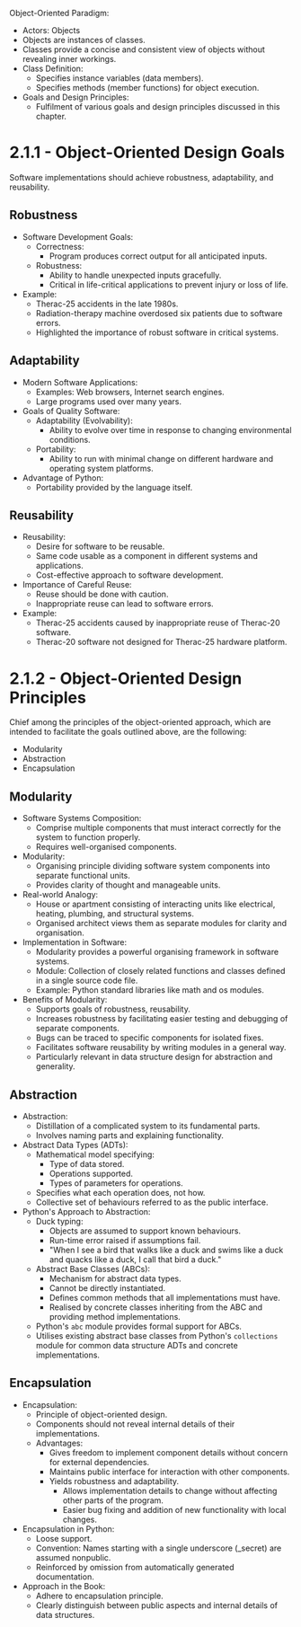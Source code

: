 Object-Oriented Paradigm:
  - Actors: Objects
  - Objects are instances of classes.
  - Classes provide a concise and consistent view of objects without revealing inner workings.
  - Class Definition:
    - Specifies instance variables (data members).
    - Specifies methods (member functions) for object execution.
  - Goals and Design Principles:
    - Fulfilment of various goals and design principles discussed in this chapter.

# 2.1.1 - Object-Oriented Design Goals
Software implementations should achieve robustness, adaptability, and reusability.
## Robustness
- Software Development Goals:
  - Correctness:
    - Program produces correct output for all anticipated inputs.
  - Robustness:
    - Ability to handle unexpected inputs gracefully.
    - Critical in life-critical applications to prevent injury or loss of life.
- Example:
  - Therac-25 accidents in the late 1980s.
  - Radiation-therapy machine overdosed six patients due to software errors.
  - Highlighted the importance of robust software in critical systems.
## Adaptability
- Modern Software Applications:
  - Examples: Web browsers, Internet search engines.
  - Large programs used over many years.
- Goals of Quality Software:
  - Adaptability (Evolvability):
    - Ability to evolve over time in response to changing environmental conditions.
  - Portability:
    - Ability to run with minimal change on different hardware and operating system platforms.
- Advantage of Python:
  - Portability provided by the language itself.
## Reusability
- Reusability:
  - Desire for software to be reusable.
  - Same code usable as a component in different systems and applications.
  - Cost-effective approach to software development.
- Importance of Careful Reuse:
  - Reuse should be done with caution.
  - Inappropriate reuse can lead to software errors.
- Example:
  - Therac-25 accidents caused by inappropriate reuse of Therac-20 software.
  - Therac-20 software not designed for Therac-25 hardware platform.

# 2.1.2 - Object-Oriented Design Principles
Chief among the principles of the object-oriented approach, which are intended to facilitate the goals outlined above, are the following:
- Modularity
- Abstraction
- Encapsulation
## Modularity
- Software Systems Composition:
  - Comprise multiple components that must interact correctly for the system to function properly.
  - Requires well-organised components.
- Modularity:
  - Organising principle dividing software system components into separate functional units.
  - Provides clarity of thought and manageable units.
- Real-world Analogy:
  - House or apartment consisting of interacting units like electrical, heating, plumbing, and structural systems.
  - Organised architect views them as separate modules for clarity and organisation.
- Implementation in Software:
  - Modularity provides a powerful organising framework in software systems.
  - Module: Collection of closely related functions and classes defined in a single source code file.
  - Example: Python standard libraries like math and os modules.
- Benefits of Modularity:
  - Supports goals of robustness, reusability.
  - Increases robustness by facilitating easier testing and debugging of separate components.
  - Bugs can be traced to specific components for isolated fixes.
  - Facilitates software reusability by writing modules in a general way.
  - Particularly relevant in data structure design for abstraction and generality.
## Abstraction
- Abstraction:
  - Distillation of a complicated system to its fundamental parts.
  - Involves naming parts and explaining functionality.
- Abstract Data Types (ADTs):
  - Mathematical model specifying:
    - Type of data stored.
    - Operations supported.
    - Types of parameters for operations.
  - Specifies what each operation does, not how.
  - Collective set of behaviours referred to as the public interface.
- Python's Approach to Abstraction:
  - Duck typing:
    - Objects are assumed to support known behaviours.
    - Run-time error raised if assumptions fail.
    - "When I see a bird that walks like a duck and swims like a duck and quacks like a duck, I call that bird a duck."
  - Abstract Base Classes (ABCs):
    - Mechanism for abstract data types.
    - Cannot be directly instantiated.
    - Defines common methods that all implementations must have.
    - Realised by concrete classes inheriting from the ABC and providing method implementations.
  - Python's `abc` module provides formal support for ABCs.
  - Utilises existing abstract base classes from Python's `collections` module for common data structure ADTs and concrete implementations.
## Encapsulation
- Encapsulation:
  - Principle of object-oriented design.
  - Components should not reveal internal details of their implementations.
  - Advantages:
    - Gives freedom to implement component details without concern for external dependencies.
    - Maintains public interface for interaction with other components.
    - Yields robustness and adaptability.
      - Allows implementation details to change without affecting other parts of the program.
      - Easier bug fixing and addition of new functionality with local changes.
- Encapsulation in Python:
  - Loose support.
  - Convention: Names starting with a single underscore (_secret) are assumed nonpublic.
  - Reinforced by omission from automatically generated documentation.
- Approach in the Book:
  - Adhere to encapsulation principle.
  - Clearly distinguish between public aspects and internal details of data structures.